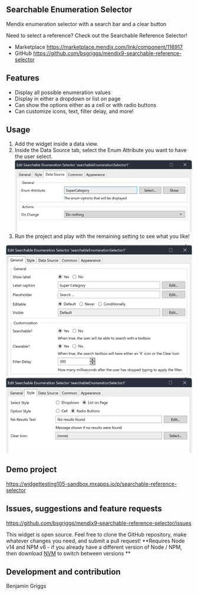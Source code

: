 ## Searchable Enumeration Selector
Mendix enumeration selector with a search bar and a clear button

Need to select a reference? Check out the Searchable Reference Selector!
- Marketplace https://marketplace.mendix.com/link/component/116917
- GitHub https://github.com/bsgriggs/mendix9-searchable-reference-selector

## Features
- Display all possible enumeration values 
- Display in either a dropdown or list on page
- Can show the options either as a cell or with radio buttons
- Can customize icons, text, filter delay, and more!

## Usage
1. Add the widget inside a data view.  
2. Inside the Data Source tab, select the Enum Attribute you want to have the user select.  
![Data Source](https://github.com/bsgriggs/mendix-searchable-enumeration-selector/blob/media/datasource.png)   
3. Run the project and play with the remaining setting to see what you like!

![General](https://github.com/bsgriggs/mendix-searchable-enumeration-selector/blob/media/general.png)  
![Style](https://github.com/bsgriggs/mendix-searchable-enumeration-selector/blob/media/style.png)  

## Demo project
https://widgettesting105-sandbox.mxapps.io/p/searchable-reference-selector

## Issues, suggestions and feature requests
https://github.com/bsgriggs/mendix9-searchable-reference-selector/issues

This widget is open source. Feel free to clone the GitHub repository, make whatever changes you need, and submit a pull request! 
**Requires Node v14 and NPM v6 - if you already have a different version of Node / NPM, then download [NVM](https://github.com/nvm-sh/nvm) to switch between versions **

## Development and contribution

Benjamin Griggs
